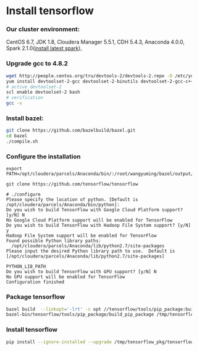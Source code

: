 # Install tensorflow

### Our cluster environment:

CentOS 6.7, JDK 1.8, Cloudera Manager 5.5.1, CDH 5.4.3, Anaconda 4.0.0, Spark 2.1.0([install latest spark](https://github.com/wangyum/cm_csds/tree/master/SPARK)),

### Upgrade gcc to 4.8.2
```bash
wget http://people.centos.org/tru/devtools-2/devtools-2.repo -O /etc/yum.repos.d/devtools-2.repo
yum install devtoolset-2-gcc devtoolset-2-binutils devtoolset-2-gcc-c++
# active devtoolset-2
scl enable devtoolset-2 bash
# verification
gcc -v
```

### Install bazel:
```bash
git clone https://github.com/bazelbuild/bazel.git
cd bazel
./compile.sh
```
### Configure the installation
```
export PATH=/opt/cloudera/parcels/Anaconda/bin/:/root/wangyuming/bazel/output/:${PATH}

git clone https://github.com/tensorflow/tensorflow

# ./configure
Please specify the location of python. [Default is /opt/cloudera/parcels/Anaconda/bin/python]: 
Do you wish to build TensorFlow with Google Cloud Platform support? [y/N] N
No Google Cloud Platform support will be enabled for TensorFlow
Do you wish to build TensorFlow with Hadoop File System support? [y/N] y
Hadoop File System support will be enabled for TensorFlow
Found possible Python library paths:
  /opt/cloudera/parcels/Anaconda/lib/python2.7/site-packages
Please input the desired Python library path to use.  Default is [/opt/cloudera/parcels/Anaconda/lib/python2.7/site-packages]

PYTHON_LIB_PATH
Do you wish to build TensorFlow with GPU support? [y/N] N
No GPU support will be enabled for TensorFlow
Configuration finished
```

### Package tensorflow
```bash
bazel build  --linkopt='-lrt' -c opt //tensorflow/tools/pip_package:build_pip_package
bazel-bin/tensorflow/tools/pip_package/build_pip_package /tmp/tensorflow_pkg
```

### Install tensorflow
```bash
pip install --ignore-installed --upgrade /tmp/tensorflow_pkg/tensorflow-0.11.0rc1-py2-none-any.whl
```
